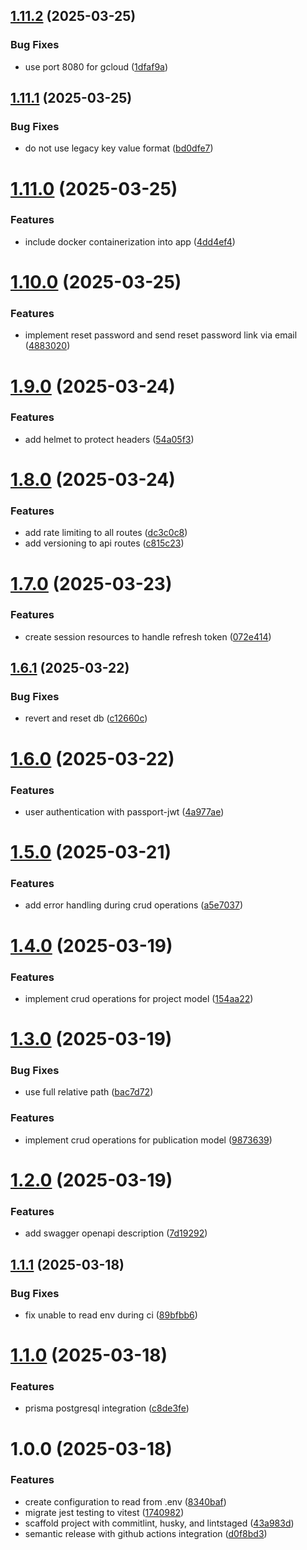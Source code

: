 ## [1.11.2](https://github.com/dejongyeong/portfolio-server/compare/v1.11.1...v1.11.2) (2025-03-25)


### Bug Fixes

* use port 8080 for gcloud ([1dfaf9a](https://github.com/dejongyeong/portfolio-server/commit/1dfaf9a2f3ef4976c92a185da128e1a7b8a2ba0a))

## [1.11.1](https://github.com/dejongyeong/portfolio-server/compare/v1.11.0...v1.11.1) (2025-03-25)


### Bug Fixes

* do not use legacy key value format ([bd0dfe7](https://github.com/dejongyeong/portfolio-server/commit/bd0dfe704bffeaee82dda2573c9bd65edb2f1f8f))

# [1.11.0](https://github.com/dejongyeong/portfolio-server/compare/v1.10.0...v1.11.0) (2025-03-25)


### Features

* include docker containerization into app ([4dd4ef4](https://github.com/dejongyeong/portfolio-server/commit/4dd4ef41ec2165d0a6c1a9744e271358c6cc3f3a))

# [1.10.0](https://github.com/dejongyeong/portfolio-server/compare/v1.9.0...v1.10.0) (2025-03-25)


### Features

* implement reset password and send reset password link via email ([4883020](https://github.com/dejongyeong/portfolio-server/commit/4883020479d3482da8b30cf21d02ba12a77d8d81))

# [1.9.0](https://github.com/dejongyeong/portfolio-server/compare/v1.8.0...v1.9.0) (2025-03-24)


### Features

* add helmet to protect headers ([54a05f3](https://github.com/dejongyeong/portfolio-server/commit/54a05f37f476a72d61b26636b6bc9cef65dc4e11))

# [1.8.0](https://github.com/dejongyeong/portfolio-server/compare/v1.7.0...v1.8.0) (2025-03-24)


### Features

* add rate limiting to all routes ([dc3c0c8](https://github.com/dejongyeong/portfolio-server/commit/dc3c0c85de6e36292b7fe17dc668c697daf2eb67))
* add versioning to api routes ([c815c23](https://github.com/dejongyeong/portfolio-server/commit/c815c2331076c7e335a56d7d1f5ae29df820a59a))

# [1.7.0](https://github.com/dejongyeong/portfolio-server/compare/v1.6.1...v1.7.0) (2025-03-23)


### Features

* create session resources to handle refresh token ([072e414](https://github.com/dejongyeong/portfolio-server/commit/072e4143f5972e57af51801abe5a910b6a871d5e))

## [1.6.1](https://github.com/dejongyeong/portfolio-server/compare/v1.6.0...v1.6.1) (2025-03-22)


### Bug Fixes

* revert and reset db ([c12660c](https://github.com/dejongyeong/portfolio-server/commit/c12660c06e072f9884ec19e05401a2702a8d73cd))

# [1.6.0](https://github.com/dejongyeong/portfolio-server/compare/v1.5.0...v1.6.0) (2025-03-22)


### Features

* user authentication with passport-jwt ([4a977ae](https://github.com/dejongyeong/portfolio-server/commit/4a977ae97949451e089b74862088ca6acbb465e5))

# [1.5.0](https://github.com/dejongyeong/portfolio-server/compare/v1.4.0...v1.5.0) (2025-03-21)


### Features

* add error handling during crud operations ([a5e7037](https://github.com/dejongyeong/portfolio-server/commit/a5e7037bdd193c12d56abdf1a1d63af74311930f))

# [1.4.0](https://github.com/dejongyeong/portfolio-server/compare/v1.3.0...v1.4.0) (2025-03-19)


### Features

* implement crud operations for project model ([154aa22](https://github.com/dejongyeong/portfolio-server/commit/154aa227844ca4dd07e4b14eaecd34e48bf8b7b4))

# [1.3.0](https://github.com/dejongyeong/portfolio-server/compare/v1.2.0...v1.3.0) (2025-03-19)


### Bug Fixes

* use full relative path ([bac7d72](https://github.com/dejongyeong/portfolio-server/commit/bac7d72d8d69638dc7f64c23eb1bd4f2b7bbd582))


### Features

* implement crud operations for publication model ([9873639](https://github.com/dejongyeong/portfolio-server/commit/9873639695d7bd9085e9bc24c46fca51dc7d62fd))

# [1.2.0](https://github.com/dejongyeong/portfolio-server/compare/v1.1.1...v1.2.0) (2025-03-19)


### Features

* add swagger openapi description ([7d19292](https://github.com/dejongyeong/portfolio-server/commit/7d192920ea8942c69966a0f5a48618e3cd4fa693))

## [1.1.1](https://github.com/dejongyeong/portfolio-server/compare/v1.1.0...v1.1.1) (2025-03-18)


### Bug Fixes

* fix unable to read env during ci ([89bfbb6](https://github.com/dejongyeong/portfolio-server/commit/89bfbb6b1ed506e01082d4030a526eb6049c9d76))

# [1.1.0](https://github.com/dejongyeong/portfolio-server/compare/v1.0.0...v1.1.0) (2025-03-18)


### Features

* prisma postgresql integration ([c8de3fe](https://github.com/dejongyeong/portfolio-server/commit/c8de3fe1e641673877d11699a79aa38fe2a8014f))

# 1.0.0 (2025-03-18)


### Features

* create configuration to read from .env ([8340baf](https://github.com/dejongyeong/portfolio-server/commit/8340baf4ce0f963e2c8207726690d1c7a8a85777))
* migrate jest testing to vitest ([1740982](https://github.com/dejongyeong/portfolio-server/commit/17409827140f7b8f00ec00f39302fbcaf2d2a587))
* scaffold project with commitlint, husky, and lintstaged ([43a983d](https://github.com/dejongyeong/portfolio-server/commit/43a983d9d0ae3cba0c209db6f3ae7766f90b6a9a))
* semantic release with github actions integration ([d0f8bd3](https://github.com/dejongyeong/portfolio-server/commit/d0f8bd30b6a7e43a0b81b7502d0425de98f0e7b0))

